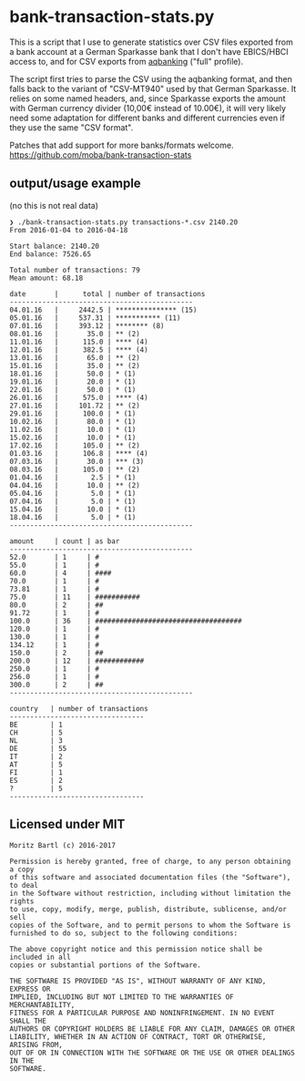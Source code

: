 # bank-transaction-stats.py

This is a script that I use to generate statistics over CSV files exported from a bank account at a German Sparkasse bank that I don't have EBICS/HBCI access to, and for CSV exports from [aqbanking](https://www.aquamaniac.de/sites/aqbanking/) ("full" profile).

The script first tries to parse the CSV using the aqbanking format, and then falls back to the variant of "CSV-MT940" used by that German Sparkasse. It relies on some named headers, and, since Sparkasse exports the amount with German currency divider (10,00€ instead of 10.00€), it will very likely need some adaptation for different banks and different currencies even if they use the same "CSV format".

Patches that add support for more banks/formats welcome.
https://github.com/moba/bank-transaction-stats

## output/usage example
(no this is not real data)

```
❯ ./bank-transaction-stats.py transactions-*.csv 2140.20
From 2016-01-04 to 2016-04-18

Start balance: 2140.20
End balance: 7526.65

Total number of transactions: 79
Mean amount: 68.18

date       |      total | number of transactions 
---------------------------------------------
04.01.16   |     2442.5 | *************** (15)
05.01.16   |     537.31 | *********** (11)
07.01.16   |     393.12 | ******** (8)
08.01.16   |       35.0 | ** (2)
11.01.16   |      115.0 | **** (4)
12.01.16   |      382.5 | **** (4)
13.01.16   |       65.0 | ** (2)
15.01.16   |       35.0 | ** (2)
18.01.16   |       50.0 | * (1)
19.01.16   |       20.0 | * (1)
22.01.16   |       50.0 | * (1)
26.01.16   |      575.0 | **** (4)
27.01.16   |     101.72 | ** (2)
29.01.16   |      100.0 | * (1)
10.02.16   |       80.0 | * (1)
11.02.16   |       10.0 | * (1)
15.02.16   |       10.0 | * (1)
17.02.16   |      105.0 | ** (2)
01.03.16   |      106.8 | **** (4)
07.03.16   |       30.0 | *** (3)
08.03.16   |      105.0 | ** (2)
01.04.16   |        2.5 | * (1)
04.04.16   |       10.0 | ** (2)
05.04.16   |        5.0 | * (1)
07.04.16   |        5.0 | * (1)
15.04.16   |       10.0 | * (1)
18.04.16   |        5.0 | * (1)
---------------------------------------------

amount     | count | as bar
---------------------------------------------
52.0       | 1     | #
55.0       | 1     | #
60.0       | 4     | ####
70.0       | 1     | #
73.81      | 1     | #
75.0       | 11    | ###########
80.0       | 2     | ##
91.72      | 1     | #
100.0      | 36    | ####################################
120.0      | 1     | #
130.0      | 1     | #
134.12     | 1     | #
150.0      | 2     | ##
200.0      | 12    | ############
250.0      | 1     | #
256.0      | 1     | #
300.0      | 2     | ##
---------------------------------------------

country   | number of transactions
---------------------------------
BE        | 1
CH        | 5
NL        | 3
DE        | 55
IT        | 2
AT        | 5
FI        | 1
ES        | 2
?         | 5
---------------------------------
```

## Licensed under MIT

```
Moritz Bartl (c) 2016-2017

Permission is hereby granted, free of charge, to any person obtaining a copy
of this software and associated documentation files (the "Software"), to deal
in the Software without restriction, including without limitation the rights
to use, copy, modify, merge, publish, distribute, sublicense, and/or sell
copies of the Software, and to permit persons to whom the Software is
furnished to do so, subject to the following conditions:
 
The above copyright notice and this permission notice shall be included in all
copies or substantial portions of the Software.
 
THE SOFTWARE IS PROVIDED "AS IS", WITHOUT WARRANTY OF ANY KIND, EXPRESS OR
IMPLIED, INCLUDING BUT NOT LIMITED TO THE WARRANTIES OF MERCHANTABILITY,
FITNESS FOR A PARTICULAR PURPOSE AND NONINFRINGEMENT. IN NO EVENT SHALL THE
AUTHORS OR COPYRIGHT HOLDERS BE LIABLE FOR ANY CLAIM, DAMAGES OR OTHER
LIABILITY, WHETHER IN AN ACTION OF CONTRACT, TORT OR OTHERWISE, ARISING FROM,
OUT OF OR IN CONNECTION WITH THE SOFTWARE OR THE USE OR OTHER DEALINGS IN THE
SOFTWARE.
```
